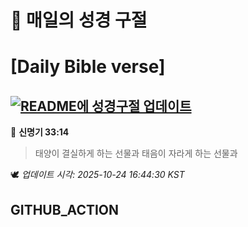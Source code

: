 # 🙏 매일의 성경 구절
# [Daily Bible verse]
## [![README에 성경구절 업데이트](https://github.com/DONGSUKA/first_test/actions/workflows/update-readme-bible.yml/badge.svg)](https://github.com/DONGSUKA/first_test/actions/workflows/update-readme-bible.yml)
<!-- START_BIBLE_VERSE -->
📖 **신명기 33:14**
> 태양이 결실하게 하는 선물과 태음이 자라게 하는 선물과

🕊️ _업데이트 시각: 2025-10-24 16:44:30 KST_
  <!-- END_BIBLE_VERSE -->
## GITHUB_ACTION

